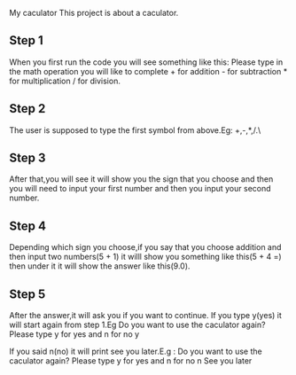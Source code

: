  My caculator
This project is about a caculator.
## Step 1
When you first run the code you will see something like this: 
Please type in the math operation you will like to complete
    + for addition
    - for subtraction
    * for multiplication
    / for division.
## Step 2
The user is supposed to type the first symbol from above.Eg: +,-,*,/.\
## Step 3
After that,you will see it will show you the sign that you choose and then  you will need to input your first number and then you input your second number.
## Step 4
Depending which sign you choose,if you say that you choose addition and then input two numbers(5 + 1) it willl show you something like this(5 + 4 =) then under it it will show the answer like this(9.0). 
## Step 5
After the answer,it will ask you if you want to continue. If you type y(yes) it will start again from step 1.Eg   Do you want to use the caculator again? 
    Please type y for yes and n for no
    y

If you said n(no) it will print see you later.E.g :
 Do you want to use the caculator again? 
    Please type y for yes and n for no
    n
See you later


